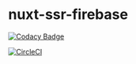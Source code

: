 # nuxt-ssr-firebase
[![Codacy Badge](https://api.codacy.com/project/badge/Grade/e34f50de9eda400ca086db49c99b3716)](https://app.codacy.com/app/ledias.17/nuxt-ssr-firebase?utm_source=github.com&utm_medium=referral&utm_content=le17i/nuxt-ssr-firebase&utm_campaign=Badge_Grade_Dashboard)

[![CircleCI](https://circleci.com/gh/le17i/nuxt-ssr-firebase/tree/master.svg?style=svg)](https://circleci.com/gh/le17i/nuxt-ssr-firebase/tree/master)
